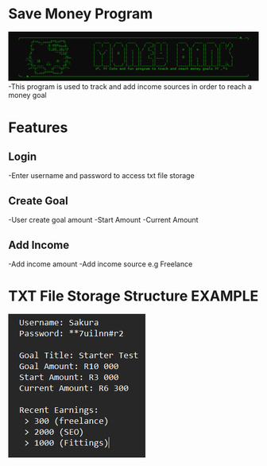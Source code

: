 # Save Money Program
![](https://github.com/Jinx0110/MoneySaveDraft1/blob/main/MoneySaveV1.png)
-This program is used to track and add income sources in order to reach a money goal

# Features
## Login
-Enter username and password to access txt file storage

## Create Goal
-User create goal amount
-Start Amount
-Current Amount

## Add Income
-Add income amount
-Add income source e.g Freelance

# TXT File Storage Structure EXAMPLE
![](https://github.com/Jinx0110/MoneySaveDraft1/blob/main/MoneySaveTXTFileSTructure.png?raw=true)

